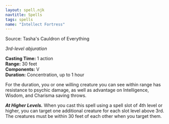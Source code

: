 ```yaml
---
layout: spell.njk
navtitle: Spells
tags: spells
name: "Intellect Fortress"
---
```

Source: Tasha's Cauldron of Everything

_3rd-level abjuration_

**Casting Time:** 1 action  
**Range:** 30 feet  
**Components:** V  
**Duration:** Concentration, up to 1 hour

For the duration, you or one willing creature you can see within range has resistance to psychic damage, as well as advantage on Intelligence, Wisdom, and Charisma saving throws.

**_At Higher Levels._** When you cast this spell using a spell slot of 4th level or higher, you can target one additional creature for each slot level above 3rd. The creatures must be within 30 feet of each other when you target them.